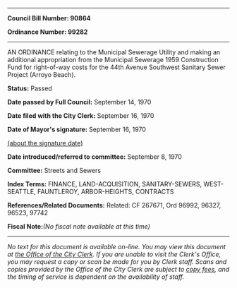 

********

**Council Bill Number: 90864**
   
**Ordinance Number: 99282**
********

 AN ORDINANCE relating to the Municipal Sewerage Utility and making an additional appropriation from the Municipal Sewerage 1959 Construction Fund for right-of-way costs for the 44th Avenue Southwest Sanitary Sewer Project (Arroyo Beach).

**Status:** Passed
   
**Date passed by Full Council:** September 14, 1970
   
**Date filed with the City Clerk:** September 16, 1970
   
**Date of Mayor's signature:** September 16, 1970
   
[(about the signature date)](/~public/approvaldate.htm)
   
   
   
**Date introduced/referred to committee:** September 8, 1970
   
**Committee:** Streets and Sewers
   
   
**Index Terms:** FINANCE, LAND-ACQUISITION, SANITARY-SEWERS, WEST-SEATTLE, FAUNTLEROY, ARBOR-HEIGHTS, CONTRACTS

**References/Related Documents:** Related: CF 267671, Ord 96992, 96327, 96523, 97742

**Fiscal Note:**_(No fiscal note available at this time)_
********

_No text for this document is available on-line. You may view this document at [the Office of the City Clerk](http://www.seattle.gov/leg/clerk/contactUs.htm). If you are unable to visit the Clerk's Office, you may request a copy or scan be made for you by Clerk staff. Scans and copies provided by the Office of the City Clerk are subject to [copy fees](http://clerk.seattle.gov/~public/clerkfees.htm), and the timing of service is dependent on the availability of staff._

